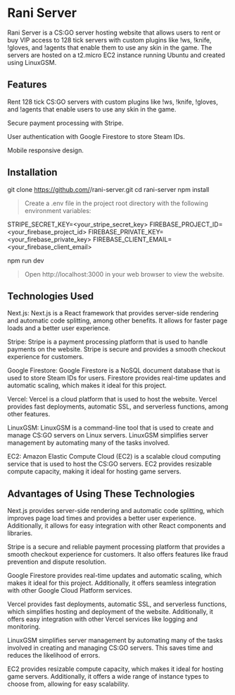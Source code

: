 # Rani Server
Rani Server is a CS:GO server hosting website that allows users to rent or buy VIP access to 128 tick servers with custom plugins like !ws, !knife, !gloves, and !agents that enable them to use any skin in the game. The servers are hosted on a t2.micro EC2 instance running Ubuntu and created using LinuxGSM.

## Features
Rent 128 tick CS:GO servers with custom plugins like !ws, !knife, !gloves, and !agents that enable users to use any skin in the game.

Secure payment processing with Stripe.

User authentication with Google Firestore to store Steam IDs.

Mobile responsive design.

## Installation

git clone https://github.com/<username>/rani-server.git
cd rani-server
npm install

> Create a .env file in the project root directory with the following environment variables:

STRIPE_SECRET_KEY=<your_stripe_secret_key>
FIREBASE_PROJECT_ID=<your_firebase_project_id>
FIREBASE_PRIVATE_KEY=<your_firebase_private_key>
FIREBASE_CLIENT_EMAIL=<your_firebase_client_email>

npm run dev
> Open http://localhost:3000 in your web browser to view the website.

## Technologies Used
Next.js: Next.js is a React framework that provides server-side rendering and automatic code splitting, among other benefits. It allows for faster page loads and a better user experience.

Stripe: Stripe is a payment processing platform that is used to handle payments on the website. Stripe is secure and provides a smooth checkout experience for customers.

Google Firestore: Google Firestore is a NoSQL document database that is used to store Steam IDs for users. Firestore provides real-time updates and automatic scaling, which makes it ideal for this project.

Vercel: Vercel is a cloud platform that is used to host the website. Vercel provides fast deployments, automatic SSL, and serverless functions, among other features.

LinuxGSM: LinuxGSM is a command-line tool that is used to create and manage CS:GO servers on Linux servers. LinuxGSM simplifies server management by automating many of the tasks involved.

EC2: Amazon Elastic Compute Cloud (EC2) is a scalable cloud computing service that is used to host the CS:GO servers. EC2 provides resizable compute capacity, making it ideal for hosting game servers.


## Advantages of Using These Technologies
Next.js provides server-side rendering and automatic code splitting, which improves page load times and provides a better user experience. Additionally, it allows for easy integration with other React components and libraries.

Stripe is a secure and reliable payment processing platform that provides a smooth checkout experience for customers. It also offers features like fraud prevention and dispute resolution.

Google Firestore provides real-time updates and automatic scaling, which makes it ideal for this project. Additionally, it offers seamless integration with other Google Cloud Platform services.

Vercel provides fast deployments, automatic SSL, and serverless functions, which simplifies hosting and deployment of the website. Additionally, it offers easy integration with other Vercel services like logging and monitoring.

LinuxGSM simplifies server management by automating many of the tasks involved in creating and managing CS:GO servers. This saves time and reduces the likelihood of errors.

EC2 provides resizable compute capacity, which makes it ideal for hosting game servers. Additionally, it offers a wide range of instance types to choose from, allowing for easy scalability.

